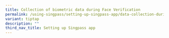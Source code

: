 ```yaml
---
title: Collection of biometric data during Face Verification
permalink: /using-singpass/setting-up-singpass-app/data-collection-during-setup/
variant: tiptap
description: ""
third_nav_title: Setting up Singpass app
---
```

